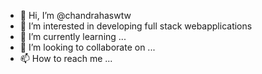 - 👋 Hi, I’m @chandrahaswtw
- 👀 I’m interested in developing full stack webapplications
- 🌱 I’m currently learning ...
- 💞️ I’m looking to collaborate on ...
- 📫 How to reach me ...

<!---
chandrahaswtw/chandrahaswtw is a ✨ special ✨ repository because its `README.md` (this file) appears on your GitHub profile.
You can click the Preview link to take a look at your changes.
--->
